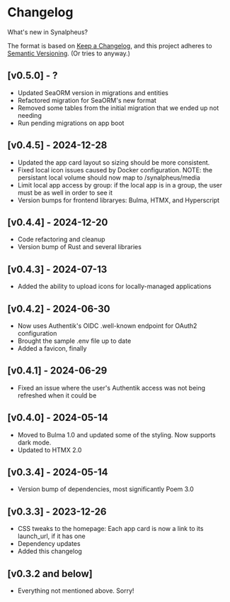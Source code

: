 # Changelog

What's new in Synalpheus?

The format is based on [Keep a Changelog](https://keepachangelog.com/en/1.0.0/),
and this project adheres to [Semantic Versioning](https://semver.org/spec/v2.0.0.html). (Or tries to anyway.)

## [v0.5.0] - ?
- Updated SeaORM version in migrations and entities
- Refactored migration for SeaORM's new format
- Removed some tables from the initial migration that we ended up not needing
- Run pending migrations on app boot

## [v0.4.5] - 2024-12-28
- Updated the app card layout so sizing should be more consistent.
- Fixed local icon issues caused by Docker configuration. NOTE: the persistant local volume should now map to /synalpheus/media
- Limit local app access by group: if the local app is in a group, the user must be as well in order to see it
- Version bumps for frontend libraryes: Bulma, HTMX, and Hyperscript

## [v0.4.4] - 2024-12-20
- Code refactoring and cleanup
- Version bump of Rust and several libraries

## [v0.4.3] - 2024-07-13
- Added the ability to upload icons for locally-managed applications

## [v0.4.2] - 2024-06-30
- Now uses Authentik's OIDC .well-known endpoint for OAuth2 configuration
- Brought the sample .env file up to date
- Added a favicon, finally

## [v0.4.1] - 2024-06-29
- Fixed an issue where the user's Authentik access was not being refreshed when it could be

## [v0.4.0] - 2024-05-14
- Moved to Bulma 1.0 and updated some of the styling. Now supports dark mode.
- Updated to HTMX 2.0

## [v0.3.4] - 2024-05-14
- Version bump of dependencies, most significantly Poem 3.0

## [v0.3.3] - 2023-12-26
- CSS tweaks to the homepage: Each app card is now a link to its launch_url, if it has one
- Dependency updates
- Added this changelog

## [v0.3.2 and below]
- Everything not mentioned above. Sorry!